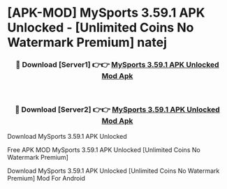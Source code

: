 # [APK-MOD] MySports 3.59.1 APK Unlocked - [Unlimited Coins No Watermark Premium] natej



<div align="center">
<h3>🔴 Download [Server1] 👉👉 <a href="https://momento.my/?title=MySports_3.59.1_APK_Unlocked">MySports 3.59.1 APK Unlocked Mod Apk</a></h3><br>

<h3>🔴 Download [Server2] 👉👉 <a href="https://momento.my/?title=MySports_3.59.1_APK_Unlocked">MySports 3.59.1 APK Unlocked Mod Apk</a></h3>
</div>



Download MySports 3.59.1 APK Unlocked 

Free APK MOD MySports 3.59.1 APK Unlocked [Unlimited Coins No Watermark Premium]

Download MySports 3.59.1 APK Unlocked [Unlimited Coins No Watermark Premium] Mod For Android
